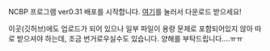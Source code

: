 NCBP 프로그램 ver0.31 배포를 시작합니다. [여기](https://imholic.com:8081/fbsharing/ryIRSSr4)를 눌러서 다운로드 받으세요!  
  
이곳(깃허브)에도 업로드가 되어 있으나 일부 파일이 용량 문제로 포함되어있지 않아 따로 받으셔야 하는데, 조금 번거로우실수도 있습니다. 양해를 부탁드립니다....ㅠㅠ  

